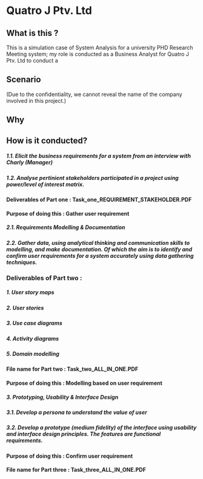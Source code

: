 # Quatro J Ptv. Ltd 

## What is this ?
This is a simulation case of System Analysis for a university PHD Research Meeting system; my role is conducted as a Business Analyst for Quatro J Ptv. Ltd  to conduct a 

## Scenario
(Due to the confidentiality, we cannot reveal the name of the company involved in this project.)

## Why 



## How is it conducted?

##### 1.1. Elicit the business requirements for a system from an interview with Charly (Manager)
##### 1.2. Analyse pertinient stakeholders participated in a project using power/level of interest matrix. 
#### Deliverables of Part one : Task_one_REQUIREMENT_STAKEHOLDER.PDF
#### Purpose of doing this : Gather user requirement


##### 2.1. Requirements Modelling & Documentation
##### 2.2. Gather data, using analytical thinking and communication skills to modelling, and make documentation. Of which the aim is to identify and confirm user requirements for a system accurately using data gathering techniques.
### Deliverables of Part two : 
##### 1. User story maps
##### 2. User stories
##### 3. Use case diagrams
##### 4. Activity diagrams
##### 5. Domain modelling
#### File name for Part two : Task_two_ALL_IN_ONE.PDF
#### Purpose of doing this : Modelling based on user requirement



##### 3. Prototyping, Usability & Interface Design 
##### 3.1. Develop a persona to understand the value of user
##### 3.2. Develop a prototype (medium fidelity) of the interface using usability and interface design principles. The features are functional requirements. 
#### Purpose of doing this : Confirm user requirement
#### File name for Part three : Task_three_ALL_IN_ONE.PDF

